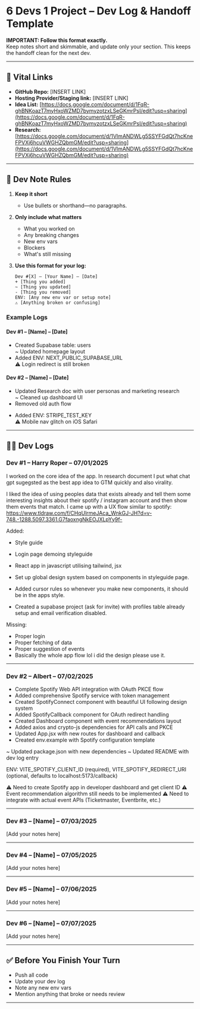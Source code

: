 # 6 Devs 1 Project – Dev Log & Handoff Template

**IMPORTANT: Follow this format exactly.**  
Keep notes short and skimmable, and update only your section. This keeps the handoff clean for the next dev.

---

## 🔗 Vital Links

- **GitHub Repo:** [INSERT LINK]
- **Hosting Provider/Staging link:** [INSERT LINK]
- **Idea List:** [https://docs.google.com/document/d/1FqR-ghBNKoazT7myHxoWZMD7bymyzotzxLSeGKmrPsI/edit?usp=sharing](https://docs.google.com/document/d/1FqR-ghBNKoazT7myHxoWZMD7bymyzotzxLSeGKmrPsI/edit?usp=sharing)
- **Research:** [https://docs.google.com/document/d/1VImANDWLg5SSYFGdQt7hcKneFPVXj6hcuVWGHZQbmGM/edit?usp=sharing](https://docs.google.com/document/d/1VImANDWLg5SSYFGdQt7hcKneFPVXj6hcuVWGHZQbmGM/edit?usp=sharing)

---

## 📏 Dev Note Rules

1. **Keep it short**

   - Use bullets or shorthand—no paragraphs.

2. **Only include what matters**

   - What you worked on
   - Any breaking changes
   - New env vars
   - Blockers
   - What's still missing

3. **Use this format for your log:**

   ```
   Dev #[X] – [Your Name] – [Date]
   + [Thing you added]
   ~ [Thing you updated]
   - [Thing you removed]
   ENV: [Any new env var or setup note]
   ⚠️ [Anything broken or confusing]
   ```

### Example Logs

#### Dev #1 – [Name] – [Date]

- Created Supabase table: users  
  ~ Updated homepage layout
- Added ENV: NEXT_PUBLIC_SUPABASE_URL  
  ⚠️ Login redirect is still broken

#### Dev #2 – [Name] – [Date]

- Updated Research doc with user personas and marketing research  
  ~ Cleaned up dashboard UI
- Removed old auth flow

* Added ENV: STRIPE_TEST_KEY  
  ⚠️ Mobile nav glitch on iOS Safari

---

## 🧑‍💻 Dev Logs

### Dev #1 – Harry Roper – 07/01/2025

I worked on the core idea of the app. In research document I put what chat gpt sugegsted as the best app idea to GTM quickly and also virality.

I liked the idea of using peoples data that exists already and tell them some interesting insights about their spotify / instagram account and then show them events that match. I came up with a UX flow similar to spotify: https://www.tldraw.com/f/CHqUlrmeJAca_WnkGJ-JH?d=v-748.-1288.5097.3361.G7faoxngNkEOJXLpYy9f-

Added:

- Style guide
- Login page demoing styleguide
- React app in javascript utilising tailwind, jsx
- Set up global design system based on components in styleguide page.
- Added cursor rules so whenever you make new components, it should be in the apps style.

- Created a supabase project (ask for invite) with profiles table already setup and email verification disabled.

Missing:

- Proper login
- Proper fetching of data
- Proper suggestion of events
- Basically the whole app flow lol i did the design please use it.

---

### Dev #2 – Albert – 07/02/2025

+ Complete Spotify Web API integration with OAuth PKCE flow
+ Added comprehensive Spotify service with token management
+ Created SpotifyConnect component with beautiful UI following design system
+ Added SpotifyCallback component for OAuth redirect handling
+ Created Dashboard component with event recommendations layout
+ Added axios and crypto-js dependencies for API calls and PKCE
+ Updated App.jsx with new routes for dashboard and callback
+ Created env.example with Spotify configuration template

~ Updated package.json with new dependencies
~ Updated README with dev log entry

ENV: VITE_SPOTIFY_CLIENT_ID (required), VITE_SPOTIFY_REDIRECT_URI (optional, defaults to localhost:5173/callback)

⚠️ Need to create Spotify app in developer dashboard and get client ID
⚠️ Event recommendation algorithm still needs to be implemented
⚠️ Need to integrate with actual event APIs (Ticketmaster, Eventbrite, etc.)

---

### Dev #3 – [Name] – 07/03/2025

[Add your notes here]

---

### Dev #4 – [Name] – 07/05/2025

[Add your notes here]

---

### Dev #5 – [Name] – 07/06/2025

[Add your notes here]

---

### Dev #6 – [Name] – 07/07/2025

[Add your notes here]

---

## ✅ Before You Finish Your Turn

- Push all code
- Update your dev log
- Note any new env vars
- Mention anything that broke or needs review

---
